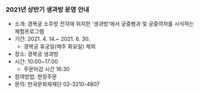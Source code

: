 ### 2021년 상반기 생과방 운영 안내
- 소개: 경복궁 소주방 전각에 위치한 '생과방'에서 궁중병과 및 궁중약차를 시식하는 체험프로그램
- 기간: 2021. 4. 14.~ 2021. 6. 30.
  * 경복궁 휴궁일(매주 화요일) 제외
- 장소: 경복궁 생과방
- 시간: 10:00~17:00
  * 주문마감 시간 16:30
- 참여방법: 현장주문
- 문의: 한국문화재재단 02-3210-4807